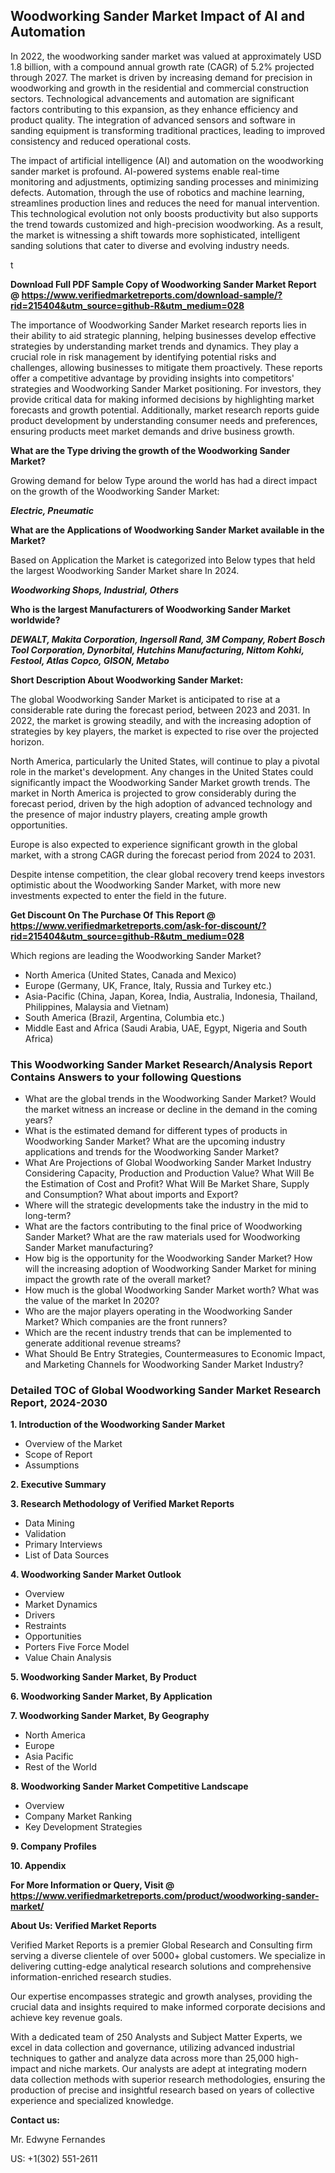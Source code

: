 <h2>Woodworking Sander Market Impact of AI and Automation</h2><p>In 2022, the woodworking sander market was valued at approximately USD 1.8 billion, with a compound annual growth rate (CAGR) of 5.2% projected through 2027. The market is driven by increasing demand for precision in woodworking and growth in the residential and commercial construction sectors. Technological advancements and automation are significant factors contributing to this expansion, as they enhance efficiency and product quality. The integration of advanced sensors and software in sanding equipment is transforming traditional practices, leading to improved consistency and reduced operational costs.</p><p>The impact of artificial intelligence (AI) and automation on the woodworking sander market is profound. AI-powered systems enable real-time monitoring and adjustments, optimizing sanding processes and minimizing defects. Automation, through the use of robotics and machine learning, streamlines production lines and reduces the need for manual intervention. This technological evolution not only boosts productivity but also supports the trend towards customized and high-precision woodworking. As a result, the market is witnessing a shift towards more sophisticated, intelligent sanding solutions that cater to diverse and evolving industry needs.</p>t</p><p id="" class=""><strong>Download Full PDF Sample Copy of Woodworking Sander Market Report @ <a href="https://www.verifiedmarketreports.com/download-sample/?rid=215404&utm_source=github-R&utm_medium=028" target="_blank">https://www.verifiedmarketreports.com/download-sample/?rid=215404&utm_source=github-R&utm_medium=028</a></strong></p><p>The importance of&nbsp;Woodworking Sander Market research reports lies in their ability to aid strategic planning, helping businesses develop effective strategies by understanding market trends and dynamics. They play a crucial role in risk management by identifying potential risks and challenges, allowing businesses to mitigate them proactively. These reports offer a competitive advantage by providing insights into competitors' strategies and Woodworking Sander Market positioning. For investors, they provide critical data for making informed decisions by highlighting market forecasts and growth potential. Additionally, market research reports guide product development by understanding consumer needs and preferences, ensuring products meet market demands and drive business growth.</p><p><strong>What are the&nbsp;Type driving the growth of the Woodworking Sander Market?</strong></p><p id="" class="">Growing demand for below Type around the world has had a direct impact on the growth of the Woodworking Sander Market:</p><em><strong>Electric, Pneumatic</strong></em></p><strong>What are the&nbsp;Applications&nbsp;of Woodworking Sander Market available in the Market?</strong></p><p id="" class="">Based on Application the Market is categorized into Below types that held the largest Woodworking Sander Market share In 2024.</p><em><strong>Woodworking Shops, Industrial, Others</strong></em></p><strong>Who is the largest Manufacturers of Woodworking Sander Market worldwide?</strong></p><p><em><strong>DEWALT, Makita Corporation, Ingersoll Rand, 3M Company, Robert Bosch Tool Corporation, Dynorbital, Hutchins Manufacturing, Nittom Kohki, Festool, Atlas Copco, GISON, Metabo</strong></em></p><p id="" class=""><strong>Short Description About Woodworking Sander Market:</strong></p><p>The global Woodworking Sander Market is anticipated to rise at a considerable rate during the forecast period, between 2023 and 2031. In 2022, the market is growing steadily, and with the increasing adoption of strategies by key players, the market is expected to rise over the projected horizon.</p><p>North America, particularly the United States, will continue to play a pivotal role in the market's development. Any changes in the United States could significantly impact the Woodworking Sander Market growth trends. The market in North America is projected to grow considerably during the forecast period, driven by the high adoption of advanced technology and the presence of major industry players, creating ample growth opportunities.</p><p>Europe is also expected to experience significant growth in the global market, with a strong CAGR during the forecast period from 2024 to 2031.</p><p>Despite intense competition, the clear global recovery trend keeps investors optimistic about the Woodworking Sander Market, with more new investments expected to enter the field in the future.</p><p id="" class=""><strong>Get Discount On The Purchase Of This Report @ <a href="https://www.verifiedmarketreports.com/ask-for-discount/?rid=215404&utm_source=github-R&utm_medium=028" target="_blank">https://www.verifiedmarketreports.com/ask-for-discount/?rid=215404&utm_source=github-R&utm_medium=028</a></strong></p>Which regions are leading the Woodworking Sander Market?</p><ul><li>North America (United States, Canada and Mexico)</li><li>Europe (Germany, UK, France, Italy, Russia and Turkey etc.)</li><li>Asia-Pacific (China, Japan, Korea, India, Australia, Indonesia, Thailand, Philippines, Malaysia and Vietnam)</li><li>South America (Brazil, Argentina, Columbia etc.)</li><li>Middle East and Africa (Saudi Arabia, UAE, Egypt, Nigeria and South Africa)</li></ul><h3 id="" class="">This Woodworking Sander Market Research/Analysis Report Contains Answers to your following Questions</h3><ul><li>What are the global trends in the Woodworking Sander Market? Would the market witness an increase or decline in the demand in the coming years?</li><li>What is the estimated demand for different types of products in Woodworking Sander Market? What are the upcoming industry applications and trends for the Woodworking Sander Market?</li><li>What Are Projections of Global Woodworking Sander Market Industry Considering Capacity, Production and Production Value? What Will Be the Estimation of Cost and Profit? What Will Be Market Share, Supply and Consumption? What about imports and Export?</li><li>Where will the strategic developments take the industry in the mid to long-term?</li><li>What are the factors contributing to the final price of Woodworking Sander Market? What are the raw materials used for Woodworking Sander Market manufacturing?</li><li>How big is the opportunity for the Woodworking Sander Market? How will the increasing adoption of Woodworking Sander Market for mining impact the growth rate of the overall market?</li><li>How much is the global Woodworking Sander Market worth? What was the value of the market In 2020?</li><li>Who are the major players operating in the Woodworking Sander Market? Which companies are the front runners?</li><li>Which are the recent industry trends that can be implemented to generate additional revenue streams?</li><li>What Should Be Entry Strategies, Countermeasures to Economic Impact, and Marketing Channels for Woodworking Sander Market Industry?</li></ul><h3 id="" class="">Detailed TOC of Global Woodworking Sander Market Research Report, 2024-2030</h3><p id="" class=""><strong>1. Introduction of the Woodworking Sander Market</strong></p><ul><li>Overview of the Market</li><li>Scope of Report</li><li>Assumptions</li></ul><p id="" class=""><strong>2. Executive Summary</strong></p><p id="" class=""><strong>3. Research Methodology of Verified Market Reports</strong></p><ul><li>Data Mining</li><li>Validation</li><li>Primary Interviews</li><li>List of Data Sources</li></ul><p id="" class=""><strong>4. Woodworking Sander Market Outlook</strong></p><ul><li>Overview</li><li>Market Dynamics</li><li>Drivers</li><li>Restraints</li><li>Opportunities</li><li>Porters Five Force Model</li><li>Value Chain Analysis</li></ul><p id="" class=""><strong>5. Woodworking Sander Market, By Product</strong></p><p id="" class=""><strong>6. Woodworking Sander Market, By Application</strong></p><p id="" class=""><strong>7. Woodworking Sander Market, By Geography</strong></p><ul><li>North America</li><li>Europe</li><li>Asia Pacific</li><li>Rest of the World</li></ul><p id="" class=""><strong>8. Woodworking Sander Market Competitive Landscape</strong></p><ul><li>Overview</li><li>Company Market Ranking</li><li>Key Development Strategies</li></ul><p id="" class=""><strong>9. Company Profiles</strong></p><p id="" class=""><strong>10. Appendix</strong></p><p id="" class=""><strong>For More Information or Query, Visit @ <a href="https://www.verifiedmarketreports.com/product/woodworking-sander-market/" target="_blank">https://www.verifiedmarketreports.com/product/woodworking-sander-market/</a></strong></p><p id="" class=""><strong>About Us: Verified Market Reports</strong></p><p id="" class="">Verified Market Reports is a premier Global Research and Consulting firm serving a diverse clientele of over 5000+ global customers. We specialize in delivering cutting-edge analytical research solutions and comprehensive information-enriched research studies.</p><p id="" class="">Our expertise encompasses strategic and growth analyses, providing the crucial data and insights required to make informed corporate decisions and achieve key revenue goals.</p><p id="" class="">With a dedicated team of 250 Analysts and Subject Matter Experts, we excel in data collection and governance, utilizing advanced industrial techniques to gather and analyze data across more than 25,000 high-impact and niche markets. Our analysts are adept at integrating modern data collection methods with superior research methodologies, ensuring the production of precise and insightful research based on years of collective experience and specialized knowledge.</p><p id="" class=""><strong>Contact us:</strong></p><p id="" class="">Mr. Edwyne Fernandes</p><p id="" class="">US: +1(302) 551-2611</p>